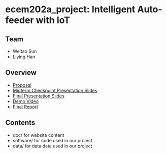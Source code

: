 # ecem202a_project: Intelligent Auto-feeder with IoT

## Team
* Weitao Sun
* Liying Han

## Overview
* [Proposal](https://github.com/7hgTnec/ecem202a_project/blob/main/docs/proposal.md)
* [Midterm Checkpoint Presentation Slides](https://www.youtube.com/watch?v=6sHJ5y1Uhzs)
* [Final Presentation Slides](http://)
* [Demo Video](https://drive.google.com/file/d/1RbNqImx3Dk9ITvyLzwktnJUrLoQa-qmm/view)
* [Final Report](https://github.com/7hgTnec/ecem202a_project/blob/main/docs/report.md)

## Contents

* doc/ for website content
* software/ for code used in our project
* data/ for data data used in our project
